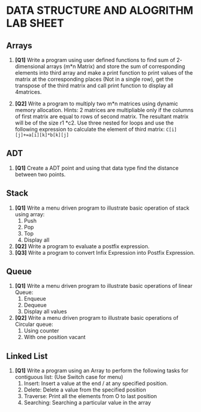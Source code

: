 # DATA STRUCTURE AND ALOGRITHM LAB SHEET

## Arrays

1. **[Q1]** Write a program using user defined functions to find sum of 2- dimensional arrays (m\*n Matrix)
   and store the sum of corresponding elements into third array and make a print function to print
   values of the matrix at the corresponding places (Not in a single row), get the transpose of the
   third matrix and call print function to display all 4matrices.

2. **[Q2]** Write a program to multiply two m*n matrices using dynamic memory allocation. Hints: 2
   matrices are multipliable only if the columns of first matrix are equal to rows of second matrix.
   The resultant matrix will be of the size r1 *c2. Use three nested for loops and use the following
   expression to calculate the element of third matrix: `C[i][j]+=a[i][k]*b[k][j]`

## ADT

1. **[Q1]** Create a ADT point and using that data type find the distance between two points.

## Stack

1. **[Q1]** Write a menu driven program to illustrate basic operation of stack using array:
   1. Push
   2. Pop
   3. Top
   4. Display all
2. **[Q2]** Write a program to evaluate a postfix expression.
3. **[Q3]** Write a program to convert Infix Expression into Postfix Expression.

## Queue

1. **[Q1]** Write a menu driven program to illustrate basic operations of linear Queue:
   1. Enqueue
   2. Dequeue
   3. Display all values
2. **[Q2]** Write a menu driven program to illustrate basic operations of Circular queue:
   1. Using counter
   2. With one position vacant

## Linked List

1. **[Q1]** Write a program using an Array to perform the following tasks for contiguous list: (Use Switch
   case for menu)
   1. Insert: Insert a value at the end / at any specified position.
   2. Delete: Delete a value from the specified position
   3. Traverse: Print all the elements from O to last position
   4. Searching: Searching a particular value in the array
